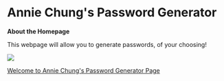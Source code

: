 # Annie Chung's Password Generator

**About the Homepage**
 
This webpage will allow you to generate passwords, of your choosing!

![](https://github.com/anniec9205/Profile-Annie-Chung/blob/fad5ed389cb549d2a0ad14b7c0ab6f18bd722b56/Webpage%20Screenshot.png)

[Welcome to Annie Chung's Password Generator Page](https://anniec9205.github.io/Password-Generator)
